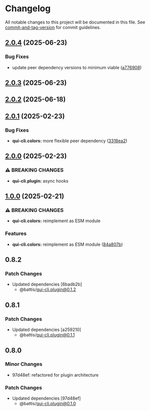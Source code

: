 # Changelog

All notable changes to this project will be documented in this file. See [commit-and-tag-version](https://github.com/absolute-version/commit-and-tag-version) for commit guidelines.

## [2.0.4](https://github.com/battis/qui-cli/compare/colors/2.0.3...colors/2.0.4) (2025-06-23)


### Bug Fixes

* update peer dependency versions to minimum viable ([a776908](https://github.com/battis/qui-cli/commit/a7769085adef6da665da7a67cb143af1e0bba6be))

## [2.0.3](https://github.com/battis/qui-cli/compare/colors/2.0.2...colors/2.0.3) (2025-06-23)

## [2.0.2](https://github.com/battis/qui-cli/compare/colors/2.0.1...colors/2.0.2) (2025-06-18)

## [2.0.1](https://github.com/battis/qui-cli/compare/colors/2.0.0...colors/2.0.1) (2025-02-23)


### Bug Fixes

* **qui-cli.colors:** more flexible peer dependency ([3318ea2](https://github.com/battis/qui-cli/commit/3318ea28cd3f849e6b2e6ac47f65f3c1d228726e))

## [2.0.0](https://github.com/battis/qui-cli/compare/colors/1.0.0...colors/2.0.0) (2025-02-23)

### ⚠ BREAKING CHANGES

- **qui-cli.plugin:** async hooks

## [1.0.0](https://github.com/battis/qui-cli/compare/colors/0.8.2...colors/1.0.0) (2025-02-21)

### ⚠ BREAKING CHANGES

- **qui-cli.colors:** reimplement as ESM module

### Features

- **qui-cli.colors:** reimplement as ESM module ([84a807b](https://github.com/battis/qui-cli/commit/84a807bef81db54f12c259cbc0e89adce9e3c3dd))

## 0.8.2

### Patch Changes

- Updated dependencies [6badb2b]
  - @battis/qui-cli.plugin@0.1.2

## 0.8.1

### Patch Changes

- Updated dependencies [a259210]
  - @battis/qui-cli.plugin@0.1.1

## 0.8.0

### Minor Changes

- 97d48ef: refactored for plugin architecture

### Patch Changes

- Updated dependencies [97d48ef]
  - @battis/qui-cli.plugin@0.1.0
